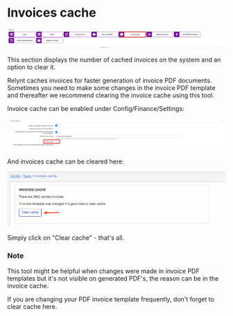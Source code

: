 Invoices cache
====

![icon](icon.png)

 This section displays the number of cached invoices on the system and an option to clear it.

Relynt caches invoices for faster generation of invoice PDF documents. Sometimes you need to make some changes in the invoice PDF template and thereafter  we recommend clearing the invoice cache using this tool.

Invoice cache can be enabled under Config/Finance/Settings:

![config](config_finance.png)

And invoices cache can be cleared here:

![cache](cache.png)

Simply click on "Clear cache" - that's all.

### Note
This tool might be helpful when changes were made in invoice PDF templates but it's not visible on generated PDF's, the reason can be in the invoice cache.

If you are changing your PDF invoice template frequently, don't forget to clear cache here.
